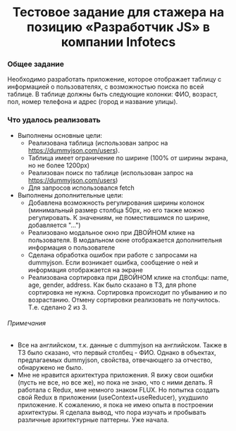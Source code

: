 <h1 align="center">Тестовое задание для стажера на позицию
«Разработчик JS» в компании Infotecs </h1>

<h3>Общее задание</h3>
<p>Необходимо разработать приложение, которое отображает таблицу с информацией о
пользователях, с возможностью поиска по всей таблице. В таблице должны быть следующие
колонки: ФИО, возраст, пол, номер телефона и адрес (город и название улицы).</p>

<h3>Что удалось реализовать</h3>
<ul>
  <li>Выполнены основные цели:
    <ul>
      <li>Реализована таблица (использован запрос на <a href='https://dummyjson.com/users'>https://dummyjson.com/users</a>).</li>
      <li>Таблица имеет ограничение по ширине (100% от ширины экрана, но не более 1200px)</li>
      <li>Реализован поиск по таблице (использован запрос на <a href='https://dummyjson.com/users/filter'>https://dummyjson.com/users</a>)</li>
      <li>Для запросов использовался fetch</li>
    </ul>
  </li>
  <li>Выполнены дополнительные цели:
    <ul>
      <li>Добавлена возможность регулирования ширины колонок (минимальный размер столбца 50px, но его также можно регулировать. К значениям, не поместившимся по ширине, добавляется "...")</li>
      <li>Реализовано модальное окно при ДВОЙНОМ клике на пользователя. В модальном окне отображается дополнительня информация о пользователе</li>
      <li>Сделана обработка ошибок при работе с запросами на dummyjson. Если возникает ошибка, сообщение о ней и информация отображается на экране</li>
      <li>Реализована сортировка при ДВОЙНОМ клике на столбцы: name, age, gender, address. Как было сказано в ТЗ, для phone сортировка не нужна. Сортировка происходит по убыванию и по возрастанию. Отмену сортировки реализовать не получилось. Т.е. сделано 2 из 3.</li>
    </ul>
  </li>
</ul>
<h6>Примечания</h6>
<ul>
  <li>Все на английском, т.к. данные с dummyjson на английском. Также в ТЗ было сказано, что первый столбец - ФИО. Однако в объектах, предлагаемых dummyjson, свойства, отвечающего за отчество, обнаружено не было. </li>
<li>Мне не нравится архитектура приложения. Я вижу свои ошибки (пусть не все, но все же), но пока не знаю, что с ними делать. Я работала с Redux, мне немного знаком FLUX. Но попытка создать свой Redux в приложении (useContext+useReducer), ухудшило приложение. К сожалению, я пока не имею опыта в построении архитектуры. Я сделала вывод, что пора изучать и пробывать различные архитектурные паттерны. Уже начала. </li>
</ul>
